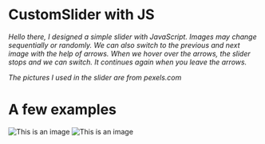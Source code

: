 # CustomSlider with JS
*Hello there, I designed a simple slider with JavaScript. Images may change sequentially or randomly. We can also switch to the previous and next image with the help of arrows. When we hover over the arrows, the slider stops and we can switch. It continues again when you leave the arrows.*


*The pictures I used in the slider are from pexels.com*

# A few examples
![This is an image](https://github.com/zenginnfurkan/CustomSlider/blob/master/img/1.png)
![This is an image](https://github.com/zenginnfurkan/CustomSlider/blob/master/img/2.png)
